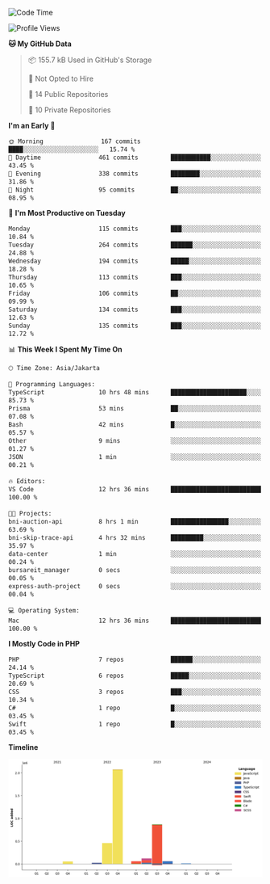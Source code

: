 <!--START_SECTION:waka-->
![Code Time](http://img.shields.io/badge/Code%20Time-433%20hrs%2015%20mins-blue)

![Profile Views](http://img.shields.io/badge/Profile%20Views-0-blue)

**🐱 My GitHub Data** 

> 📦 155.7 kB Used in GitHub's Storage 
 > 
> 🚫 Not Opted to Hire
 > 
> 📜 14 Public Repositories 
 > 
> 🔑 10 Private Repositories 
 > 
**I'm an Early 🐤** 

```text
🌞 Morning                167 commits         ████░░░░░░░░░░░░░░░░░░░░░   15.74 % 
🌆 Daytime                461 commits         ███████████░░░░░░░░░░░░░░   43.45 % 
🌃 Evening                338 commits         ████████░░░░░░░░░░░░░░░░░   31.86 % 
🌙 Night                  95 commits          ██░░░░░░░░░░░░░░░░░░░░░░░   08.95 % 
```
📅 **I'm Most Productive on Tuesday** 

```text
Monday                   115 commits         ███░░░░░░░░░░░░░░░░░░░░░░   10.84 % 
Tuesday                  264 commits         ██████░░░░░░░░░░░░░░░░░░░   24.88 % 
Wednesday                194 commits         █████░░░░░░░░░░░░░░░░░░░░   18.28 % 
Thursday                 113 commits         ███░░░░░░░░░░░░░░░░░░░░░░   10.65 % 
Friday                   106 commits         ██░░░░░░░░░░░░░░░░░░░░░░░   09.99 % 
Saturday                 134 commits         ███░░░░░░░░░░░░░░░░░░░░░░   12.63 % 
Sunday                   135 commits         ███░░░░░░░░░░░░░░░░░░░░░░   12.72 % 
```


📊 **This Week I Spent My Time On** 

```text
🕑︎ Time Zone: Asia/Jakarta

💬 Programming Languages: 
TypeScript               10 hrs 48 mins      █████████████████████░░░░   85.73 % 
Prisma                   53 mins             ██░░░░░░░░░░░░░░░░░░░░░░░   07.08 % 
Bash                     42 mins             █░░░░░░░░░░░░░░░░░░░░░░░░   05.57 % 
Other                    9 mins              ░░░░░░░░░░░░░░░░░░░░░░░░░   01.27 % 
JSON                     1 min               ░░░░░░░░░░░░░░░░░░░░░░░░░   00.21 % 

🔥 Editors: 
VS Code                  12 hrs 36 mins      █████████████████████████   100.00 % 

🐱‍💻 Projects: 
bni-auction-api          8 hrs 1 min         ████████████████░░░░░░░░░   63.69 % 
bni-skip-trace-api       4 hrs 32 mins       █████████░░░░░░░░░░░░░░░░   35.97 % 
data-center              1 min               ░░░░░░░░░░░░░░░░░░░░░░░░░   00.24 % 
bursareit_manager        0 secs              ░░░░░░░░░░░░░░░░░░░░░░░░░   00.05 % 
express-auth-project     0 secs              ░░░░░░░░░░░░░░░░░░░░░░░░░   00.04 % 

💻 Operating System: 
Mac                      12 hrs 36 mins      █████████████████████████   100.00 % 
```

**I Mostly Code in PHP** 

```text
PHP                      7 repos             ██████░░░░░░░░░░░░░░░░░░░   24.14 % 
TypeScript               6 repos             █████░░░░░░░░░░░░░░░░░░░░   20.69 % 
CSS                      3 repos             ███░░░░░░░░░░░░░░░░░░░░░░   10.34 % 
C#                       1 repo              █░░░░░░░░░░░░░░░░░░░░░░░░   03.45 % 
Swift                    1 repo              █░░░░░░░░░░░░░░░░░░░░░░░░   03.45 % 
```



**Timeline**

![Lines of Code chart](https://raw.githubusercontent.com/brstreet2/brstreet2/main/assets/bar_graph.png)


<!--END_SECTION:waka-->
